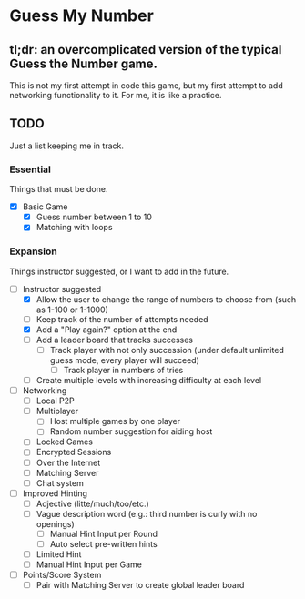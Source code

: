 # Guess My Number

## tl;dr: an overcomplicated version of the typical Guess the Number game.

This is not my first attempt in code this game, but my first attempt to add networking functionality to it. For me, it is
like a practice.

## TODO
Just a list keeping me in track.

### Essential
Things that must be done.

- [x] Basic Game
  - [x] Guess number between 1 to 10
  - [x] Matching with loops
  
### Expansion
Things instructor suggested, or I want to add in the future.

- [ ] Instructor suggested
  - [x] Allow the user to change the range of numbers to choose from (such as 1-100 or 1-1000)
  - [ ] Keep track of the number of attempts needed
  - [x] Add a "Play again?" option at the end
  - [ ] Add a leader board that tracks successes
    - [ ] Track player with not only succession (under default unlimited guess mode, every player will succeed)
      - [ ] Track player in numbers of tries
  - [ ] Create multiple levels with increasing difficulty at each level
- [ ] Networking
  - [ ] Local P2P
  - [ ] Multiplayer
    - [ ] Host multiple games by one player
    - [ ] Random number suggestion for aiding host
  - [ ] Locked Games
  - [ ] Encrypted Sessions
  - [ ] Over the Internet
  - [ ] Matching Server
  - [ ] Chat system
- [ ] Improved Hinting
  - [ ] Adjective (litte/much/too/etc.)
  - [ ] Vague description word (e.g.: third number is curly with no openings)
    - [ ] Manual Hint Input per Round
    - [ ] Auto select pre-written hints
  - [ ] Limited Hint
  - [ ] Manual Hint Input per Game
- [ ] Points/Score System
  - [ ] Pair with Matching Server to create global leader board